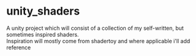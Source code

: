 # unity_shaders
A unity project which will consist of a collection of my self-written, but sometimes inspired shaders.  
Inspiration will mostly come from shadertoy and where applicable i'll add reference
